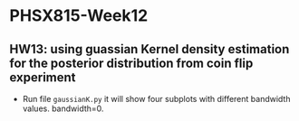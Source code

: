 # PHSX815-Week12
## HW13: using guassian Kernel density estimation for the posterior distribution from coin flip experiment
- Run file `gaussianK.py` it will show four subplots with different bandwidth values. bandwidth=0.
